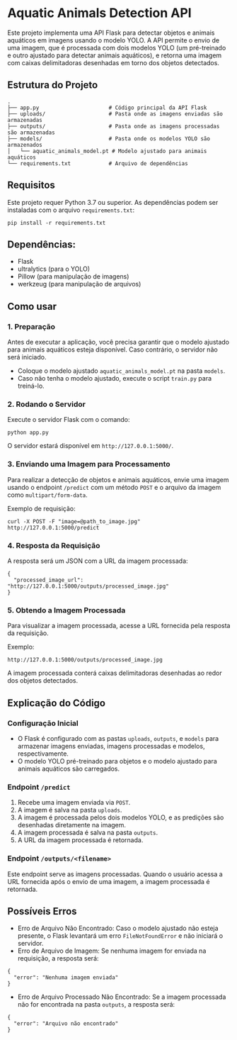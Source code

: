 # Aquatic Animals Detection API

Este projeto implementa uma API Flask para detectar objetos e animais aquáticos em imagens usando o modelo YOLO. A API permite o envio de uma imagem, que é processada com dois modelos YOLO (um pré-treinado e outro ajustado para detectar animais aquáticos), e retorna uma imagem com caixas delimitadoras desenhadas em torno dos objetos detectados.

## Estrutura do Projeto
```
.
├── app.py                      # Código principal da API Flask
├── uploads/                    # Pasta onde as imagens enviadas são armazenadas
├── outputs/                    # Pasta onde as imagens processadas são armazenadas
├── models/                     # Pasta onde os modelos YOLO são armazenados
│   └── aquatic_animals_model.pt # Modelo ajustado para animais aquáticos
└── requirements.txt            # Arquivo de dependências
```
## Requisitos

Este projeto requer Python 3.7 ou superior. As dependências podem ser instaladas com o arquivo `requirements.txt`:

```
pip install -r requirements.txt
```
## Dependências:

* Flask
* ultralytics (para o YOLO)
* Pillow (para manipulação de imagens)
* werkzeug (para manipulação de arquivos)

## Como usar

### 1. Preparação

Antes de executar a aplicação, você precisa garantir que o modelo ajustado para animais aquáticos esteja disponível. Caso contrário, o servidor não será iniciado.

* Coloque o modelo ajustado `aquatic_animals_model.pt` na pasta `models`.
* Caso não tenha o modelo ajustado, execute o script `train.py` para treiná-lo.

### 2. Rodando o Servidor

Execute o servidor Flask com o comando:

```
python app.py

```
O servidor estará disponível em `http://127.0.0.1:5000/`.

### 3. Enviando uma Imagem para Processamento

Para realizar a detecção de objetos e animais aquáticos, envie uma imagem usando o endpoint `/predict` com um método `POST` e o arquivo da imagem como `multipart/form-data`.

Exemplo de requisição:

```
curl -X POST -F "image=@path_to_image.jpg" http://127.0.0.1:5000/predict
```

### 4. Resposta da Requisição

A resposta será um JSON com a URL da imagem processada:

```
{
  "processed_image_url": "http://127.0.0.1:5000/outputs/processed_image.jpg"
}
```
### 5. Obtendo a Imagem Processada

Para visualizar a imagem processada, acesse a URL fornecida pela resposta da requisição.

Exemplo:

```
http://127.0.0.1:5000/outputs/processed_image.jpg
```

A imagem processada conterá caixas delimitadoras desenhadas ao redor dos objetos detectados.

## Explicação do Código

### Configuração Inicial

* O Flask é configurado com as pastas `uploads`, `outputs`, e `models` para armazenar imagens enviadas, imagens processadas e modelos, respectivamente.
* O modelo YOLO pré-treinado para objetos e o modelo ajustado para animais aquáticos são carregados.

### Endpoint `/predict`

1. Recebe uma imagem enviada via `POST`.
2. A imagem é salva na pasta `uploads`.
3. A imagem é processada pelos dois modelos YOLO, e as predições são desenhadas diretamente na imagem.
4. A imagem processada é salva na pasta `outputs`.
5. A URL da imagem processada é retornada.

### Endpoint `/outputs/<filename>`

Este endpoint serve as imagens processadas. Quando o usuário acessa a URL fornecida após o envio de uma imagem, a imagem processada é retornada.

## Possíveis Erros

* Erro de Arquivo Não Encontrado: Caso o modelo ajustado não esteja presente, o Flask levantará um erro `FileNotFoundError` e não iniciará o servidor.
* Erro de Arquivo de Imagem: Se nenhuma imagem for enviada na requisição, a resposta será:
```
{
  "error": "Nenhuma imagem enviada"
}
```
* Erro de Arquivo Processado Não Encontrado: Se a imagem processada não for encontrada na pasta `outputs`, a resposta será:
```
{
  "error": "Arquivo não encontrado"
}
```
